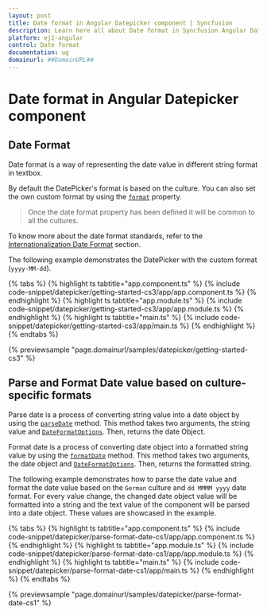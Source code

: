 ```yaml
---
layout: post
title: Date format in Angular Datepicker component | Syncfusion
description: Learn here all about Date format in Syncfusion Angular Datepicker component of Syncfusion Essential JS 2 and more.
platform: ej2-angular
control: Date format 
documentation: ug
domainurl: ##DomainURL##
---
```


# Date format in Angular Datepicker component

## Date Format

Date format is a way of representing the date value in different string format in textbox.

By default the DatePicker's format is based on the culture. You can also set the own custom format by using the [`format`](https://ej2.syncfusion.com/angular/documentation/api/datepicker#format) property.

>Once the date format property has been defined it will be common to all the cultures.

To know more about the date format standards, refer to the [Internationalization Date Format](http://ej2.syncfusion.com/documentation/base/internationalization#date-formatter-and-parser) section.

The following example demonstrates the DatePicker with the custom format (`yyyy-MM-dd`).

{% tabs %}
{% highlight ts tabtitle="app.component.ts" %}
{% include code-snippet/datepicker/getting-started-cs3/app/app.component.ts %}
{% endhighlight %}
{% highlight ts tabtitle="app.module.ts" %}
{% include code-snippet/datepicker/getting-started-cs3/app/app.module.ts %}
{% endhighlight %}
{% highlight ts tabtitle="main.ts" %}
{% include code-snippet/datepicker/getting-started-cs3/app/main.ts %}
{% endhighlight %}
{% endtabs %}
  
{% previewsample "page.domainurl/samples/datepicker/getting-started-cs3" %}

## Parse and Format Date value based on culture-specific formats

Parse date is a process of converting string value into a date object by using the [`parseDate`](https://ej2.syncfusion.com/documentation/api/base/internationalization#parsedate) method. This method takes two arguments, the string value and [`DateFormatOptions`](https://ej2.syncfusion.com/documentation/api/base/dateFormatOptions). Then, returns the date Object.

Format date is a process of converting date object into a formatted string value by using the [`formatDate`](https://ej2.syncfusion.com/documentation/api/base/internationalization/#formatdate) method. This method takes two arguments, the date object and [`DateFormatOptions`](https://ej2.syncfusion.com/documentation/api/base/dateFormatOptions). Then, returns the formatted string.

The following example demonstrates how to parse the date value and format the date value based on the `German` culture and `dd MMMM yyyy` date format. For every value change, the changed date object value will be formatted into a string and the text value of the component will be parsed into a date object. These values are showcased in the example.

{% tabs %}
{% highlight ts tabtitle="app.component.ts" %}
{% include code-snippet/datepicker/parse-format-date-cs1/app/app.component.ts %}
{% endhighlight %}
{% highlight ts tabtitle="app.module.ts" %}
{% include code-snippet/datepicker/parse-format-date-cs1/app/app.module.ts %}
{% endhighlight %}
{% highlight ts tabtitle="main.ts" %}
{% include code-snippet/datepicker/parse-format-date-cs1/app/main.ts %}
{% endhighlight %}
{% endtabs %}
  
{% previewsample "page.domainurl/samples/datepicker/parse-format-date-cs1" %}

